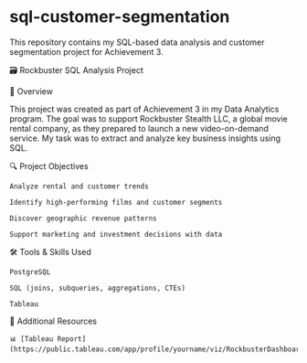 # sql-customer-segmentation
This repository contains my SQL-based data analysis and customer segmentation project for Achievement 3.

🗃️ Rockbuster SQL Analysis Project

📌 Overview

This project was created as part of Achievement 3 in my Data Analytics program. The goal was to support Rockbuster Stealth LLC, a global movie rental company, as they prepared to launch a new video-on-demand service. My task was to extract and analyze key business insights using SQL.

🔍 Project Objectives

    Analyze rental and customer trends

    Identify high-performing films and customer segments

    Discover geographic revenue patterns

    Support marketing and investment decisions with data

🛠 Tools & Skills Used

    PostgreSQL

    SQL (joins, subqueries, aggregations, CTEs)

    Tableau

📎 Additional Resources

    📊 [Tableau Report](https://public.tableau.com/app/profile/yourname/viz/RockbusterDashboard)

